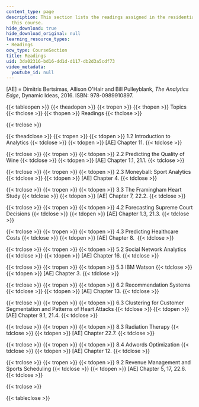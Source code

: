 ```yaml
---
content_type: page
description: This section lists the readings assigned in the residential version of
  this course.
hide_download: true
hide_download_original: null
learning_resource_types:
- Readings
ocw_type: CourseSection
title: Readings
uid: 3da02316-bd16-dd1d-d117-db2d3a5cdf73
video_metadata:
  youtube_id: null
---
```


\[AE\] = Dimitris Bertsimas, Allison O'Hair and Bill Pulleyblank, _The Analytics Edge_, Dynamic Ideas, 2016. ISBN: 978-0989910897.

{{< tableopen >}}
{{< theadopen >}}
{{< tropen >}}
{{< thopen >}}
Topics
{{< thclose >}}
{{< thopen >}}
Readings
{{< thclose >}}

{{< trclose >}}

{{< theadclose >}}
{{< tropen >}}
{{< tdopen >}}
1.2 Introduction to Analytics
{{< tdclose >}}
{{< tdopen >}}
\[AE\] Chapter 11.
{{< tdclose >}}

{{< trclose >}}
{{< tropen >}}
{{< tdopen >}}
2.2 Predicting the Quality of Wine
{{< tdclose >}}
{{< tdopen >}}
\[AE\] Chapter 1.1, 21.1.
{{< tdclose >}}

{{< trclose >}}
{{< tropen >}}
{{< tdopen >}}
2.3 Moneyball: Sport Analytics
{{< tdclose >}}
{{< tdopen >}}
\[AE\] Chapter 4.
{{< tdclose >}}

{{< trclose >}}
{{< tropen >}}
{{< tdopen >}}
3.3 The Framingham Heart Study
{{< tdclose >}}
{{< tdopen >}}
\[AE\] Chapter 7, 22.2.
{{< tdclose >}}

{{< trclose >}}
{{< tropen >}}
{{< tdopen >}}
4.2 Forecasting Supreme Court Decisions
{{< tdclose >}}
{{< tdopen >}}
\[AE\] Chapter 1.3, 21.3.
{{< tdclose >}}

{{< trclose >}}
{{< tropen >}}
{{< tdopen >}}
4.3 Predicting Healthcare Costs
{{< tdclose >}}
{{< tdopen >}}
\[AE\] Chapter 8. 
{{< tdclose >}}

{{< trclose >}}
{{< tropen >}}
{{< tdopen >}}
5.2 Social Network Analytics
{{< tdclose >}}
{{< tdopen >}}
\[AE\] Chapter 16.
{{< tdclose >}}

{{< trclose >}}
{{< tropen >}}
{{< tdopen >}}
5.3 IBM Watson
{{< tdclose >}}
{{< tdopen >}}
\[AE\] Chapter 3.
{{< tdclose >}}

{{< trclose >}}
{{< tropen >}}
{{< tdopen >}}
6.2 Recommendation Systems
{{< tdclose >}}
{{< tdopen >}}
\[AE\] Chapter 13.
{{< tdclose >}}

{{< trclose >}}
{{< tropen >}}
{{< tdopen >}}
6.3 Clustering for Customer Segmentation and Patterns of Heart Attacks
{{< tdclose >}}
{{< tdopen >}}
\[AE\] Chapter 9.1, 21.4.
{{< tdclose >}}

{{< trclose >}}
{{< tropen >}}
{{< tdopen >}}
8.3 Radiation Therapy
{{< tdclose >}}
{{< tdopen >}}
\[AE\] Chapter 22.7.
{{< tdclose >}}

{{< trclose >}}
{{< tropen >}}
{{< tdopen >}}
8.4 Adwords Optimization
{{< tdclose >}}
{{< tdopen >}}
\[AE\] Chapter 12.
{{< tdclose >}}

{{< trclose >}}
{{< tropen >}}
{{< tdopen >}}
9.2 Revenue Management and Sports Scheduling
{{< tdclose >}}
{{< tdopen >}}
\[AE\] Chapter 5, 17, 22.6.
{{< tdclose >}}

{{< trclose >}}

{{< tableclose >}}